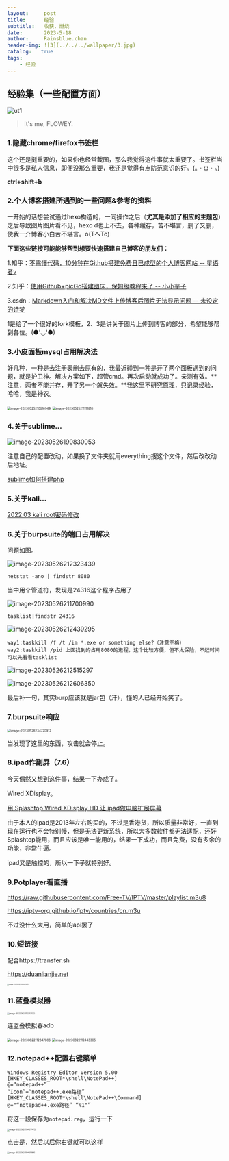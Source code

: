 ```yaml
---
layout:     post
title:      经验
subtitle:   收获，燃烧
date:       2023-5-18
author:     Rainsblue.chan
header-img: ![3](../../../wallpaper/3.jpg)
catalog:   true
tags:
    - 经验
---
```

## 经验集（一些配置方面）
![ut1](https://cdn.jsdelivr.net/gh/rainsbluechan/blogimage@main/img/ut1.jpg)

> It's me,  FLOWEY.

### 1.隐藏chrome/firefox书签栏

这个还是挺重要的，如果你也经常截图，那么我觉得这件事就太重要了。书签栏当中很多是私人信息，即便没那么重要，我还是觉得有点防范意识的好。(。・ω・。)

**ctrl+shift+b**

### 2.个人博客搭建所遇到的一些问题&参考的资料

一开始的话想尝试通过hexo构造的，一同操作之后（**尤其是添加了相应的主题包**）之后导致图片图片看不见，hexo d也上不去，各种缓存，苦不堪言，删了又删，使我一介博客小白苦不堪言。o(TヘTo)

**下面这些链接可能能够帮到想要快速搭建自己博客的朋友们：**

1.知乎：[不需懂代码，10分钟在Github搭建免费且已成型的个人博客网站  --  星语者v](https://zhuanlan.zhihu.com/p/74778630)

2.知乎：[使用Github+picGo搭建图床，保姆级教程来了  --  小小芋子](https://zhuanlan.zhihu.com/p/489236769)

3.csdn：[Markdown入门和解决MD文件上传博客后图片无法显示问题 -- 未设定的诗梦](https://blog.csdn.net/weixin_46514551/article/details/124138231)

1是给了一个很好的fork模板，2、3是讲关于图片上传到博客的部分，希望能够帮到各位。(●'◡'●)

### 3.小皮面板mysql占用解决法

好几种，一种是去注册表删去原有的，我最近碰到一种是开了两个面板遇到的问题，就是护卫神。解决方案如下，超管cmd。再次启动就成功了。亲测有效。**注意，两者不能并存，开了另一个就失效。**我这里不研究原理，只记录经验，哈哈，我是神农。

<img src="https://cdn.jsdelivr.net/gh/rainsbluechan/blogimage@main/img/image-20230525210616949.png" alt="image-20230525210616949" style="zoom: 50%;" />

<img src="https://cdn.jsdelivr.net/gh/rainsbluechan/blogimage@main/img/image-20230525211111818.png" alt="image-20230525211111818" style="zoom:50%;" />

### 4.关于sublime...

![image-20230526190830053](https://cdn.jsdelivr.net/gh/rainsbluechan/blogimage@main/img/image-20230526190830053.png)

注意自己的配置改动，如果换了文件夹就用everything搜这个文件，然后改改动后地址。

[sublime如何搭建php](https://www.yisu.com/zixun/758689.html)

### 5.关于kali...

[2022.03 kali root密码修改](https://blog.csdn.net/xujing19920814/article/details/127037389)

### 6.关于burpsuite的端口占用解决

问题如图。

![image-20230526212323439](https://cdn.jsdelivr.net/gh/rainsbluechan/blogimage@main/img/image-20230526212323439.png)

```
netstat -ano | findstr 8080
```

当中用个管道符，发现是24316这个程序占用了

![image-20230526211700990](https://cdn.jsdelivr.net/gh/rainsbluechan/blogimage@main/img/image-20230526211700990.png)

```
tasklist|findstr 24316
```

![image-20230526212439295](https://cdn.jsdelivr.net/gh/rainsbluechan/blogimage@main/img/image-20230526212439295.png)

```
way1:taskkill /f /t /im *.exe or something else?（注意空格）
way2:taskkill /pid 上面找到的占用8080的进程，这个比较方便，但不太保险，不赶时间可以先看看tasklist
```

![image-20230526212515297](https://cdn.jsdelivr.net/gh/rainsbluechan/blogimage@main/img/image-20230526212515297.png)

![image-20230526212606350](https://cdn.jsdelivr.net/gh/rainsbluechan/blogimage@main/img/image-20230526212606350.png)

最后补一句，其实burp应该就是jar包（汗），懂的人已经开始笑了。

### 7.burpsuite响应

<img src="https://cdn.jsdelivr.net/gh/rainsbluechan/blogimage@main/img/image-20230526234720912.png" alt="image-20230526234720912" style="zoom:50%;" />

当发现了这里的东西，攻击就会停止。

### 8.ipad作副屏（7.6）

今天偶然又想到这件事，结果一下办成了。

Wired XDisplay。

[用 Splashtop Wired XDisplay HD 让 ipad做电脑扩展屏幕](https://blog.csdn.net/Tang_Chuanlin/article/details/86433152)

由于本人的ipad是2013年左右购买的，不过是香港货，所以质量非常好，一直到现在运行也不会特别慢，但是无法更新系统，所以大多数软件都无法适配，还好Splashtop能用，而且应该是唯一能用的，结果一下成功，而且免费，没有多余的功能，非常牛逼。

ipad又是触控的，所以一下子就特别好。

### 9.Potplayer看直播

https://raw.githubusercontent.com/Free-TV/IPTV/master/playlist.m3u8

https://iptv-org.github.io/iptv/countries/cn.m3u

不过没什么大用，简单的api罢了

### 10.短链接

配合https://transfer.sh

https://duanlianjie.net

<img src="https://cdn.jsdelivr.net/gh/rainsbluechan/blogimage@main/img/image-20230820095908410.png" alt="image-20230820095908410" style="zoom: 25%;" />

### 11.蓝叠模拟器

<img src="C:/Users/14682/AppData/Roaming/Typora/typora-user-images/image-20230822112212122.png" alt="image-20230822112212122" style="zoom: 33%;" />

连蓝叠模拟器adb

<img src="https://cdn.jsdelivr.net/gh/rainsbluechan/blogimage@main/img/image-20230822112347886.png" alt="image-20230822112347886" style="zoom:50%;" />

<img src="https://cdn.jsdelivr.net/gh/rainsbluechan/blogimage@main/img/image-20230822112443305.png" alt="image-20230822112443305" style="zoom:50%;" />

### 12.notepad++配置右键菜单

```
Windows Registry Editor Version 5.00
[HKEY_CLASSES_ROOT*\shell\NotePad++]
@=“notepad++”
“Icon”=“notepad++.exe路径”
[HKEY_CLASSES_ROOT*\shell\NotePad++\Command]
@="“notepad++.exe路径” “%1"”
```

将这一段保存为`notepad.reg`，运行一下

<img src="C:/Users/14682/AppData/Roaming/Typora/typora-user-images/image-20230828194217472.png" alt="image-20230828194217472" style="zoom:33%;" />

点击是，然后以后你右键就可以这样

<img src="https://cdn.jsdelivr.net/gh/rainsbluechan/blogimage@main/img/image-20230828194311816.png" alt="image-20230828194311816" style="zoom:33%;" />
